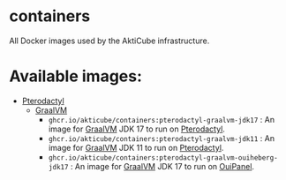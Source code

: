 # containers
All Docker images used by the AktiCube infrastructure.

# Available images:
* [Pterodactyl](https://pterodactyl.io/)
  * [GraalVM](https://graalvm.org/)
    * `ghcr.io/akticube/containers:pterodactyl-graalvm-jdk17` : An image for [GraalVM](https://graalvm.org/) JDK 17 to run on [Pterodactyl](https://pterodactyl.io/).
    * `ghcr.io/akticube/containers:pterodactyl-graalvm-jdk11` : An image for [GraalVM](https://graalvm.org/) JDK 11 to run on [Pterodactyl](https://pterodactyl.io/).
    * `ghcr.io/akticube/containers:pterodactyl-graalvm-ouiheberg-jdk17` : An image for [GraalVM](https://graalvm.org/) JDK 17 to run on [OuiPanel](https://ouipanel.fr).

